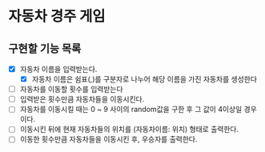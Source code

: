 # 자동차 경주 게임

## 구현할 기능 목록
- [x] 자동차 이름을 입력받는다.
    - [x] 자동차 이름은 쉼표(,)를 구분자로 나누어 해당 이름을 가진 자동차를 생성한다 
- [ ] 자동차를 이동할 횟수를 입력받는다
- [ ] 입력받은 횟수만큼 자동차들을 이동시킨다.
- [ ] 자동차를 이동시킬 때는 0 ~ 9 사이의 random값을 구한 후 그 값이 4이상일 경우이다.
- [ ] 이동시킨 뒤에 현재 자동차들의 위치를 (자동차이름: 위치) 형태로 출력한다.
- [ ] 이동한 횟수만큼 자동차들을 이동시킨 후, 우승자를 출력한다.
